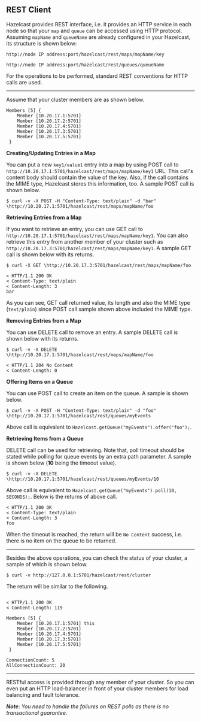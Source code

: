 
## REST Client
Hazelcast provides REST interface, i.e. it provides an HTTP service in each node so that your `map` and `queue` can be accessed using HTTP protocol. Assuming `mapName` and `queueName` are already configured in your Hazelcast, its structure is shown below:

`http://node IP address:port/hazelcast/rest/maps/mapName/key`

`http://node IP address:port/hazelcast/rest/queues/queueName`

For the operations to be performed, standard REST conventions for HTTP calls are used.  

---

Assume that your cluster members are as shown below.

```
Members [5] {
    Member [10.20.17.1:5701]
    Member [10.20.17.2:5701]
    Member [10.20.17.4:5701]
    Member [10.20.17.3:5701]
    Member [10.20.17.5:5701]
 }
```


**Creating/Updating Entries in a Map**

You can put a new `key1/value1` entry into a map by using POST call to `http://10.20.17.1:5701/hazelcast/rest/maps/mapName/key1` URL. This call's content body should contain the value of the key. Also, if the call contains the MIME type, Hazelcast stores this information, too. A sample POST call is shown below.

```
$ curl -v -X POST -H "Content-Type: text/plain" -d "bar" \http://10.20.17.1:5701/hazelcast/rest/maps/mapName/foo
```

**Retrieving Entries from a Map**

If you want to retrieve an entry, you can use GET call to `http://10.20.17.1:5701/hazelcast/rest/maps/mapName/key1`. You can also retrieve this entry from another member of your cluster such as `http://10.20.17.3:5701/hazelcast/rest/maps/mapName/key1`. A sample GET call is shown below with its returns.

```
$ curl -X GET \http://10.20.17.3:5701/hazelcast/rest/maps/mapName/foo
```
```
< HTTP/1.1 200 OK
< Content-Type: text/plain
< Content-Length: 3
bar
```

As you can see, GET call returned value, its length and also the MIME type (`text/plain`) since POST call sample shown above included the MIME type.

**Removing Entries from a Map**

You can use DELETE call to remove an entry. A sample DELETE call is shown below with its returns.

```
$ curl -v -X DELETE \http://10.20.17.1:5701/hazelcast/rest/maps/mapName/foo
```
```
< HTTP/1.1 204 No Content
< Content-Length: 0
```

**Offering Items on a Queue**

You can use POST call to create an item on the queue. A sample is shown below.

```
$ curl -v -X POST -H "Content-Type: text/plain" -d "foo" \http://10.20.17.1:5701/hazelcast/rest/queues/myEvents
```
Above call is equivalent to `Hazelcast.getQueue("myEvents").offer("foo");`.


**Retrieving Items from a Queue**

DELETE call can be used for retrieving. Note that, poll timeout should be stated while polling for queue events by an extra path parameter. A sample is shown below (**10** being the timeout value).

```
$ curl -v -X DELETE \http://10.20.17.1:5701/hazelcast/rest/queues/myEvents/10
```
Above call is equivalent to `Hazelcast.getQueue("myEvents").poll(10, SECONDS);`. Below is the returns of above call.

```
< HTTP/1.1 200 OK
< Content-Type: text/plain
< Content-Length: 3
foo
```
When the timeout is reached, the return will be `No Content` success, i.e. there is no item on the queue to be returned.

---
Besides the above operations, you can check the status of your cluster, a sample of which is shown below.

```
$ curl -v http://127.0.0.1:5701/hazelcast/rest/cluster
```
The return will be similar to the following.

```

< HTTP/1.1 200 OK
< Content-Length: 119

Members [5] {
    Member [10.20.17.1:5701] this
    Member [10.20.17.2:5701]
    Member [10.20.17.4:5701]
    Member [10.20.17.3:5701]
    Member [10.20.17.5:5701]
 }
 
ConnectionCount: 5
AllConnectionCount: 20
```

---


RESTful access is provided through any member of your cluster. So you can even put an HTTP load-balancer in front of your cluster members for load balancing and fault tolerance.


***Note***: *You need to handle the failures on REST polls as there is no transactional guarantee.*